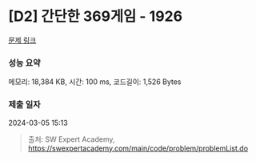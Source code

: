 # [D2] 간단한 369게임 - 1926 

[문제 링크](https://swexpertacademy.com/main/code/problem/problemDetail.do?contestProbId=AV5PTeo6AHUDFAUq) 

### 성능 요약

메모리: 18,384 KB, 시간: 100 ms, 코드길이: 1,526 Bytes

### 제출 일자

2024-03-05 15:13



> 출처: SW Expert Academy, https://swexpertacademy.com/main/code/problem/problemList.do